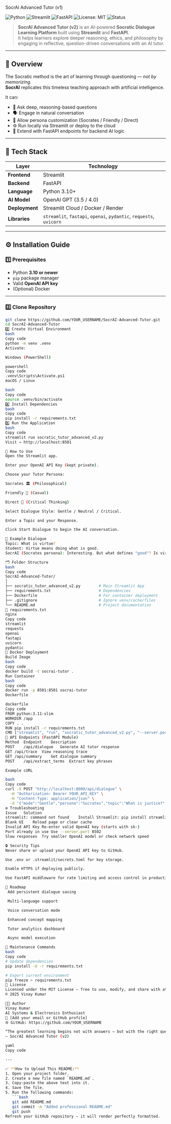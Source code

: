  SocrAI Advanced Tutor (v1)

![Python](https://img.shields.io/badge/Python-3.10%2B-blue.svg)
![Streamlit](https://img.shields.io/badge/Framework-Streamlit-red)
![FastAPI](https://img.shields.io/badge/Backend-FastAPI-green)
![License: MIT](https://img.shields.io/badge/License-MIT-yellow.svg)
![Status](https://img.shields.io/badge/Status-Active-success)

> **SocrAI Advanced Tutor (v2)** is an AI-powered **Socratic Dialogue Learning Platform** built using **Streamlit** and **FastAPI**.  
> It helps learners explore deeper reasoning, ethics, and philosophy by engaging in reflective, question-driven conversations with an AI tutor.

---

## 🧩 Overview

The Socratic method is the art of learning through questioning — *not by memorizing*.  
**SocrAI** replicates this timeless teaching approach with artificial intelligence.

It can:
- 🧠 Ask deep, reasoning-based questions
- 🗣️ Engage in natural conversation
- 🧩 Allow persona customization (Socrates / Friendly / Direct)
- ⚙️ Run locally via Streamlit or deploy to the cloud
- 🧱 Extend with FastAPI endpoints for backend AI logic

---

## 🧰 Tech Stack

| Layer | Technology |
|--------|-------------|
| **Frontend** | Streamlit |
| **Backend** | FastAPI |
| **Language** | Python 3.10+ |
| **AI Model** | OpenAI GPT (3.5 / 4.0) |
| **Deployment** | Streamlit Cloud / Docker / Render |
| **Libraries** | `streamlit`, `fastapi`, `openai`, `pydantic`, `requests`, `uvicorn` |

---

## ⚙️ Installation Guide

### 1️⃣ Prerequisites
- Python **3.10 or newer**
- `pip` package manager
- Valid **OpenAI API key**
- (Optional) Docker

---

### 2️⃣ Clone Repository
```bash
git clone https://github.com/YOUR_USERNAME/SocrAI-Advanced-Tutor.git
cd SocrAI-Advanced-Tutor
3️⃣ Create Virtual Environment
bash
Copy code
python -m venv .venv
Activate:

Windows (PowerShell)

powershell
Copy code
.venv\Scripts\Activate.ps1
macOS / Linux

bash
Copy code
source .venv/bin/activate
4️⃣ Install Dependencies
bash
Copy code
pip install -r requirements.txt
5️⃣ Run the Application
bash
Copy code
streamlit run socratic_tutor_advanced_v2.py
Visit → http://localhost:8501

🧠 How to Use
Open the Streamlit app.

Enter your OpenAI API Key (kept private).

Choose your Tutor Persona:

Socrates 🏛️ (Philosophical)

Friendly 👋 (Casual)

Direct 🎯 (Critical Thinking)

Select Dialogue Style: Gentle / Neutral / Critical.

Enter a Topic and your Response.

Click Start Dialogue to begin the AI conversation.

💬 Example Dialogue
Topic: What is virtue?
Student: Virtue means doing what is good.
SocrAI (Socrates persona): Interesting. But what defines "good"? Is virtue something taught or innate?

🗂️ Folder Structure
bash
Copy code
SocrAI-Advanced-Tutor/
│
├── socratic_tutor_advanced_v2.py        # Main Streamlit App
├── requirements.txt                     # Dependencies
├── Dockerfile                           # For container deployment
├── .gitignore                           # Ignore venv/cache/files
└── README.md                            # Project documentation
🧱 requirements.txt
nginx
Copy code
streamlit
requests
openai
fastapi
uvicorn
pydantic
🐳 Docker Deployment
Build Image
bash
Copy code
docker build -t socrai-tutor .
Run Container
bash
Copy code
docker run -p 8501:8501 socrai-tutor
Dockerfile

dockerfile
Copy code
FROM python:3.11-slim
WORKDIR /app
COPY . .
RUN pip install -r requirements.txt
CMD ["streamlit", "run", "socratic_tutor_advanced_v2.py", "--server.port=8501", "--server.address=0.0.0.0"]
🔌 API Endpoints (FastAPI Module)
Method	Endpoint	Description
POST	/api/dialogue	Generate AI tutor response
GET	/api/trace	View reasoning trace
GET	/api/summary	Get dialogue summary
POST	/api/extract_terms	Extract key phrases

Example cURL

bash
Copy code
curl -X POST "http://localhost:8000/api/dialogue" \
  -H "Authorization: Bearer YOUR_API_KEY" \
  -H "Content-Type: application/json" \
  -d '{"mode":"Gentle","persona":"Socrates","topic":"What is justice?","student_text":"Justice is fairness."}'
⚙️ Troubleshooting
Issue	Solution
streamlit: command not found	Install Streamlit: pip install streamlit
Blank UI	Reload page or clear cache
Invalid API Key	Re-enter valid OpenAI key (starts with sk-)
Port already in use	Use --server.port 8502
Slow responses	Try smaller OpenAI model or check network speed

🔒 Security Tips
Never share or upload your OpenAI API key to GitHub.

Use .env or .streamlit/secrets.toml for key storage.

Enable HTTPS if deploying publicly.

Use FastAPI middleware for rate limiting and access control in production.

🧭 Roadmap
 Add persistent dialogue saving

 Multi-language support

 Voice conversation mode

 Enhanced concept mapping

 Tutor analytics dashboard

 Async model execution

🧰 Maintenance Commands
bash
Copy code
# Update dependencies
pip install -U -r requirements.txt

# Export current environment
pip freeze > requirements.txt
📜 License
Licensed under the MIT License — free to use, modify, and share with attribution.
© 2025 Vinay Kumar

👨‍💻 Author
Vinay Kumar
AI Systems & Electronics Enthusiast
📧 [Add your email or GitHub profile]
🌐 GitHub: https://github.com/YOUR_USERNAME

“The greatest learning begins not with answers — but with the right questions.”
— SocrAI Advanced Tutor (v2)

yaml
Copy code

---

✅ **How to Upload This README:**
1. Open your project folder.  
2. Create a new file named `README.md`.  
3. Copy-paste the above text into it.  
4. Save the file.  
5. Run the following commands:
   ```bash
   git add README.md
   git commit -m "Added professional README.md"
   git push
Refresh your GitHub repository — it will render perfectly formatted.
